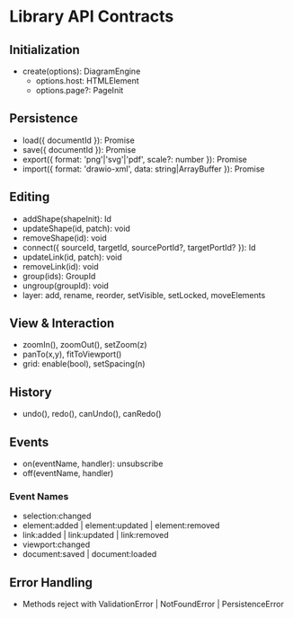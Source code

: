 # Library API Contracts

## Initialization

- create(options): DiagramEngine
  - options.host: HTMLElement
  - options.page?: PageInit

## Persistence

- load({ documentId }): Promise<void>
- save({ documentId }): Promise<void>
- export({ format: 'png'|'svg'|'pdf', scale?: number }): Promise<Blob>
- import({ format: 'drawio-xml', data: string|ArrayBuffer }): Promise<void>

## Editing

- addShape(shapeInit): Id
- updateShape(id, patch): void
- removeShape(id): void
- connect({ sourceId, targetId, sourcePortId?, targetPortId? }): Id
- updateLink(id, patch): void
- removeLink(id): void
- group(ids): GroupId
- ungroup(groupId): void
- layer: add, rename, reorder, setVisible, setLocked, moveElements

## View & Interaction

- zoomIn(), zoomOut(), setZoom(z)
- panTo(x,y), fitToViewport()
- grid: enable(bool), setSpacing(n)

## History

- undo(), redo(), canUndo(), canRedo()

## Events

- on(eventName, handler): unsubscribe
- off(eventName, handler)

### Event Names

- selection:changed
- element:added | element:updated | element:removed
- link:added | link:updated | link:removed
- viewport:changed
- document:saved | document:loaded

## Error Handling

- Methods reject with ValidationError | NotFoundError | PersistenceError

